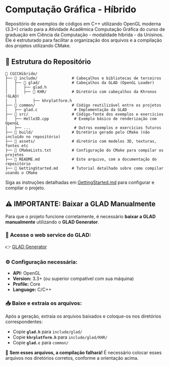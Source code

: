 # Computação Gráfica - Híbrido

Repositório de exemplos de códigos em C++ utilizando OpenGL moderna (3.3+) criado para a Atividade Acadêmica Computação Gráfica do curso de graduação em Ciência da Computação - modalidade híbrida - da Unisinos. Ele é estruturado para facilitar a organização dos arquivos e a compilação dos projetos utilizando CMake.

## 📂 Estrutura do Repositório

```plaintext
📂 CGCCHibrido/
├── 📂 include/               # Cabeçalhos e bibliotecas de terceiros
│   ├── 📂 glad/              # Cabeçalhos da GLAD (OpenGL Loader)
│   │   ├── glad.h
│   │   ├── 📂 KHR/           # Diretório com cabeçalhos da Khronos (GLAD)
│   │       ├── khrplatform.h
├── 📂 common/                # Código reutilizável entre os projetos
│   ├── glad.c                # Implementação da GLAD
├── 📂 src/                   # Código-fonte dos exemplos e exercícios
│   ├── Hello3D.cpp           # Exemplo básico de renderização com OpenGL
│   ├── ...                   # Outros exemplos e exercícios futuros
├── 📂 build/                 # Diretório gerado pelo CMake (não incluído no repositório)
├── 📂 assets/                # diretório com modelos 3D, texturas, fontes etc
├── 📄 CMakeLists.txt         # Configuração do CMake para compilar os projetos
├── 📄 README.md              # Este arquivo, com a documentação do repositório
├── 📄 GettingStarted.md      # Tutorial detalhado sobre como compilar usando o CMake
```

Siga as instruções detalhadas em [GettingStarted.md](GettingStarted.md) para configurar e compilar o projeto.

## ⚠️ **IMPORTANTE: Baixar a GLAD Manualmente**
Para que o projeto funcione corretamente, é necessário **baixar a GLAD manualmente** utilizando o **GLAD Generator**.

### 🔗 **Acesse o web service do GLAD**:
👉 [GLAD Generator](https://glad.dav1d.de/)

### ⚙️ **Configuração necessária:**
- **API:** OpenGL  
- **Version:** 3.3+ (ou superior compatível com sua máquina)  
- **Profile:** Core  
- **Language:** C/C++  

### 📥 **Baixe e extraia os arquivos:**
Após a geração, extraia os arquivos baixados e coloque-os nos diretórios correspondentes:
- Copie **`glad.h`** para `include/glad/`
- Copie **`khrplatform.h`** para `include/glad/KHR/`
- Copie **`glad.c`** para `common/`

🚨 **Sem esses arquivos, a compilação falhará!** É necessário colocar esses arquivos nos diretórios corretos, conforme a orientação acima.

